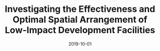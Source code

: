 ---
title: "Investigating the Effectiveness and Optimal Spatial Arrangement of Low-Impact Development Facilities"
collection: publications
category: journals
permalink: /publication/2019-10-01-paper1
# excerpt: 'This paper is about the number 1. The number 2 is left for future work.'
date: 2019-10-01
venue: 'Journal of Hydrology'
# slidesurl: 'http://academicpages.github.io/files/slides1.pdf'
paperurl: 'https://www.sciencedirect.com/science/article/pii/S0022169419307280?casa_token=JQgqmJsQGRUAAAAA:4VdWGhx4q-6azmVfyyx1uMpLYhtCYIXmTOuvSiQQg_ByiQZcuVhDfO8fx9uY3Xp3PHO9ru33rA'
citation: 'Liang, C. Y., You, G. J. Y., & Lee, H. Y. (2019). Investigating the effectiveness and optimal spatial arrangement of low-impact development facilities. <i>Journal of Hydrology</i>, 577, 124008.'
---